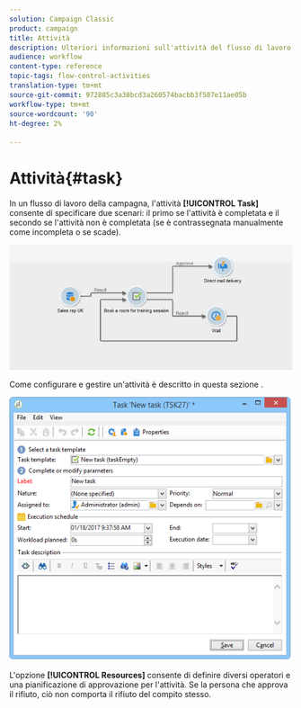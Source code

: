 ```yaml
---
solution: Campaign Classic
product: campaign
title: Attività
description: Ulteriori informazioni sull'attività del flusso di lavoro Attività
audience: workflow
content-type: reference
topic-tags: flow-control-activities
translation-type: tm+mt
source-git-commit: 972885c3a38bcd3a260574bacbb3f507e11ae05b
workflow-type: tm+mt
source-wordcount: '90'
ht-degree: 2%

---
```



# Attività{#task}

In un flusso di lavoro della campagna, l&#39;attività **[!UICONTROL Task]** consente di specificare due scenari: il primo se l&#39;attività è completata e il secondo se l&#39;attività non è completata (se è contrassegnata manualmente come incompleta o se scade).

![](assets/mrm_task_in_workflow.png)

Come configurare e gestire un&#39;attività è descritto in questa sezione [](../../campaign/using/creating-and-managing-tasks.md).

![](assets/wkf_task_activity.png)

L&#39;opzione **[!UICONTROL Resources]** consente di definire diversi operatori e una pianificazione di approvazione per l&#39;attività. Se la persona che approva il rifiuto, ciò non comporta il rifiuto del compito stesso.
